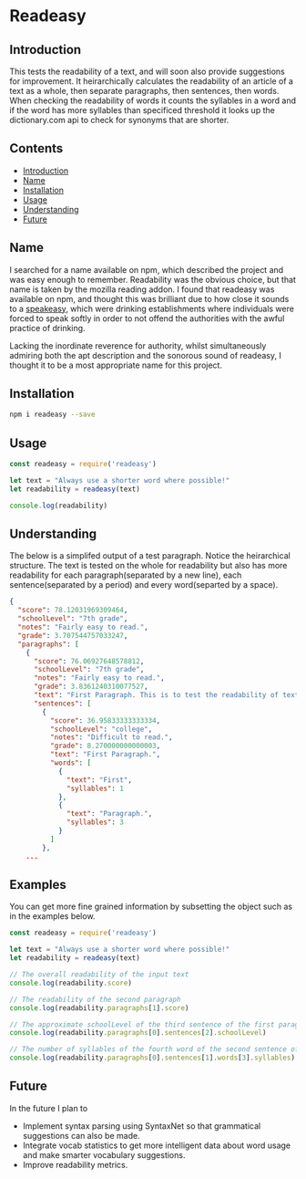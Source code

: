 # Readeasy

## Introduction

This tests the readability of a text, and will soon also provide suggestions for improvement. It heirarchically calculates the readability of an article of a text as a whole, then separate paragraphs, then sentences, then words. When checking the readability of words it counts the syllables in a word and if the word has more syllables than specificed threshold it looks up the dictionary.com api to check for synonyms that are shorter. 

## Contents

* [Introduction](#introduction)
* [Name](#name)
* [Installation](#installation)
* [Usage](#usage)
* [Understanding](#understanding)
* [Future](#future)

## Name

I searched for a name available on npm, which described the project and was easy enough to remember. Readability was the obvious choice, but that name is taken by the mozilla reading addon. I found that readeasy was available on npm, and thought this was brilliant due to how close it sounds to a [speakeasy](https://en.wikipedia.org/wiki/Speakeasy), which were drinking establishments where individuals were forced to speak softly in order to not offend the authorities with the awful practice of drinking.

Lacking the inordinate reverence for authority, whilst simultaneously admiring both the apt description and the sonorous sound of readeasy, I thought it to be a most appropriate name for this project.

## Installation

```bash
npm i readeasy --save
```

## Usage

```javascript
const readeasy = require('readeasy')

let text = "Always use a shorter word where possible!"
let readability = readeasy(text)

console.log(readability)
```

## Understanding

The below is a simplifed output of a test paragraph. Notice the heirarchical structure. The text is tested on the whole for readability but also has more readability for each paragraph(separated by a new line), each sentence(separated by a period) and every word(separted by a space).

```json
{
  "score": 78.12031969309464,
  "schoolLevel": "7th grade",
  "notes": "Fairly easy to read.",
  "grade": 3.707544757033247,
  "paragraphs": [
    {
      "score": 76.06927648578812,
      "schoolLevel": "7th grade",
      "notes": "Fairly easy to read.",
      "grade": 3.8361240310077527,
      "text": "First Paragraph. This is to test the readability of text. Right now it only works for entire blocks of text. Soon I will fix it to divide by sentences so that it can provide hints about specific sentences that need might need simplifying.",
      "sentences": [
        {
          "score": 36.95833333333334,
          "schoolLevel": "college",
          "notes": "Difficult to read.",
          "grade": 8.270000000000003,
          "text": "First Paragraph.",
          "words": [
            {
              "text": "First",
              "syllables": 1
            },
            {
              "text": "Paragraph.",
              "syllables": 3
            }
          ]
        },
	...
```

## Examples

You can get more fine grained information by subsetting the object such as in the examples below.

```javascript
const readeasy = require('readeasy')

let text = "Always use a shorter word where possible!"
let readability = readeasy(text)

// The overall readability of the input text
console.log(readability.score)

// The readability of the second paragraph
console.log(readability.paragraphs[1].score)

// The approximate schoolLevel of the third sentence of the first paragraph
console.log(readability.paragraphs[0].sentences[2].schoolLevel)

// The number of syllables of the fourth word of the second sentence of the first paragraph
console.log(readability.paragraphs[0].sentences[1].words[3].syllables)
```

## Future

In the future I plan to 

* Implement syntax parsing using SyntaxNet so that grammatical suggestions can also be made.
* Integrate vocab statistics to get more intelligent data about word usage and make smarter vocabulary suggestions.
* Improve readability metrics.
